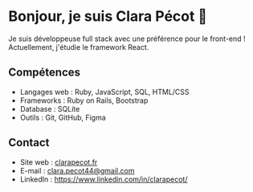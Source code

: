 # Bonjour, je suis Clara Pécot 👋

Je suis développeuse full stack avec une préférence pour le front-end !
Actuellement, j'étudie le framework React.

## Compétences

- Langages web : Ruby, JavaScript, SQL, HTML/CSS
- Frameworks : Ruby on Rails, Bootstrap
- Database : SQLite
- Outils : Git, GitHub, Figma

## Contact

- Site web : [clarapecot.fr](https://www.clarapecot.fr/)
- E-mail : clara.pecot44@gmail.com
- LinkedIn : https://www.linkedin.com/in/clarapecot/


<!--
**ClaraP44/ClaraP44** is a ✨ _special_ ✨ repository because its `README.md` (this file) appears on your GitHub profile.

Here are some ideas to get you started:

- 🔭 I’m currently working on ...
- 🌱 I’m currently learning ...
- 👯 I’m looking to collaborate on ...
- 🤔 I’m looking for help with ...
- 💬 Ask me about ...
- 📫 How to reach me: ...
- 😄 Pronouns: ...
- ⚡ Fun fact: ...
-->
